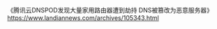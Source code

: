 <p>《腾讯云DNSPOD发现大量家用路由器遭到劫持 DNS被篡改为恶意服务器》 <br /><a href="https://www.landiannews.com/archives/105343.html" target="_blank" rel="nofollow noopener" translate="no"><span class="invisible">https://www.</span><span class="ellipsis">landiannews.com/archives/10534</span><span class="invisible">3.html</span></a></p>